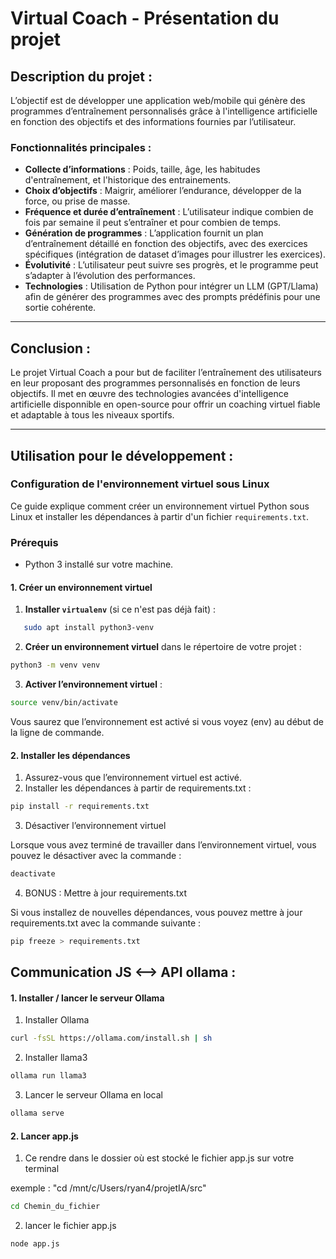 # Virtual Coach - Présentation du projet

## Description du projet :
L’objectif est de développer une application web/mobile qui génère des programmes d’entraînement personnalisés grâce à l'intelligence artificielle en fonction des objectifs et des informations fournies par l’utilisateur.

### Fonctionnalités principales :
- **Collecte d’informations** : Poids, taille, âge, les habitudes d'entraînement, et l'historique des entrainements.
- **Choix d’objectifs** : Maigrir, améliorer l’endurance, développer de la force, ou prise de masse.
- **Fréquence et durée d’entraînement** : L’utilisateur indique combien de fois par semaine il peut s’entraîner et pour combien de temps.
- **Génération de programmes** : L’application fournit un plan d’entraînement détaillé en fonction des objectifs, avec des exercices spécifiques (intégration de dataset d’images pour illustrer les exercices).
- **Évolutivité** : L’utilisateur peut suivre ses progrès, et le programme peut s’adapter à l’évolution des performances.
- **Technologies** : Utilisation de Python pour intégrer un LLM (GPT/Llama) afin de générer des programmes avec des prompts prédéfinis pour une sortie cohérente.

---

## Conclusion :
Le projet Virtual Coach a pour but de faciliter l’entraînement des utilisateurs en leur proposant des programmes personnalisés en fonction de leurs objectifs. Il met en œuvre des technologies avancées d'intelligence artificielle disponnible en open-source pour offrir un coaching virtuel fiable et adaptable à tous les niveaux sportifs.

___

## Utilisation pour le développement :

### Configuration de l'environnement virtuel sous Linux

Ce guide explique comment créer un environnement virtuel Python sous Linux et installer les dépendances à partir d'un fichier `requirements.txt`.

### Prérequis

- Python 3 installé sur votre machine.

#### 1. Créer un environnement virtuel

1. **Installer `virtualenv`** (si ce n'est pas déjà fait) :

```bash
   sudo apt install python3-venv
```

2.	**Créer un environnement virtuel** dans le répertoire de votre projet :
    
```bash
python3 -m venv venv
```

3.	**Activer l’environnement virtuel** :
    
```bash
source venv/bin/activate
```

Vous saurez que l’environnement est activé si vous voyez (env) au début de la ligne de commande.

#### 2. Installer les dépendances

1.	Assurez-vous que l’environnement virtuel est activé.
2.	Installer les dépendances à partir de requirements.txt :

```bash
pip install -r requirements.txt
```

3. Désactiver l’environnement virtuel

Lorsque vous avez terminé de travailler dans l’environnement virtuel, vous pouvez le désactiver avec la commande :
    
```bash
deactivate
```

4. BONUS : Mettre à jour requirements.txt

Si vous installez de nouvelles dépendances, vous pouvez mettre à jour requirements.txt avec la commande suivante :

```bash
pip freeze > requirements.txt
``` 


## Communication JS <--> API ollama :

#### 1. Installer / lancer le serveur Ollama

1. Installer Ollama

```bash
curl -fsSL https://ollama.com/install.sh | sh
```

2. Installer llama3

```bash
ollama run llama3
```

3. Lancer le serveur Ollama en local

```bash
ollama serve
```

#### 2. Lancer app.js

1. Ce rendre dans le dossier où est stocké le fichier app.js sur votre terminal

exemple : "cd /mnt/c/Users/ryan4/projetIA/src"

```bash
cd Chemin_du_fichier
```

2. lancer le fichier app.js

```bash
node app.js
```
